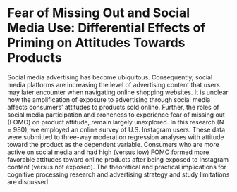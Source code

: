 # Fear of Missing Out and Social Media Use: Differential Effects of Priming on Attitudes Towards Products

Social media advertising has become ubiquitous. Consequently, social media platforms are increasing the level of advertising content that users may later encounter when navigating online shopping websites. It is unclear how the amplification of exposure to advertising through social media affects consumers’ attitudes to products sold online. Further, the roles of social media participation and proneness to experience fear of missing out (FOMO) on product attitude, remain largely unexplored. In this research (N = 980), we employed an online survey of U.S. Instagram users. These data were submitted to three-way moderation regression analyses with attitude toward the product as the dependent variable. Consumers who are more active on social media and had high (versus low) FOMO formed more favorable attitudes toward online products after being exposed to Instagram content (versus not exposed). The theoretical and practical implications for cognitive processing research and advertising strategy and study limitations are discussed.
